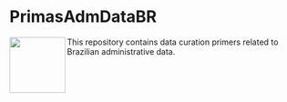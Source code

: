 # PrimasAdmDataBR
<img align="left" width="98" src="https://github.com/user-attachments/assets/1ad5be15-8d56-40f5-8a67-792192be9c67"/> 

This repository contains data curation primers related to Brazilian administrative data.

